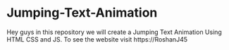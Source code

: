 # Jumping-Text-Animation
Hey guys in this repository we will create a Jumping Text Animation Using HTML CSS and JS. To see the website visit https://RoshanJ45
